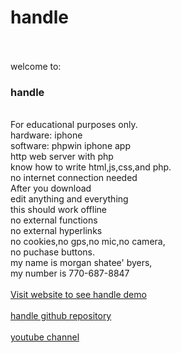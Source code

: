 # handle
<br>
<br>
welcome to:<br>
<H3>handle</H3><br>
For educational purposes only.<br>
hardware: iphone<br>
software: phpwin iphone app<br>
http web server with php<br>
know how to write html,js,css,and php.<br>
no internet connection needed<br>
After you download<br>
edit anything and everything<br>
this should work offline<br>
no external functions<br> 
no external hyperlinks<br>
no cookies,no gps,no mic,no camera,<br>
no puchase buttons.<br>
my name is morgan shatee' byers,<br>
my number is 770-687-8847<br>
<br>
<a href="http://morgansbyers.scienceontheweb.net/index.html">
Visit website to see handle demo</a>
<br>
<br>
<a href="https://github.com/jehovahsays/handle">
handle github repository</a>
<br>
<br>
<a href="https://youtube.com/@jehovahsaysnetworth?si=FRrFrG_K02C38K_G">
youtube channel</a>
<br>